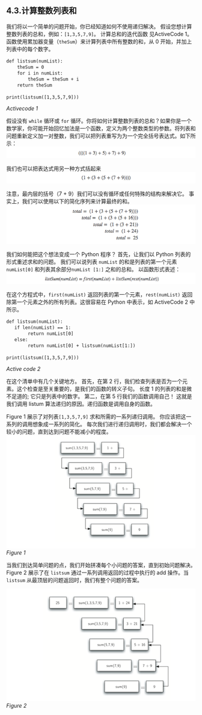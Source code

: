 ## 4.3.计算整数列表和

我们将以一个简单的问题开始，你已经知道如何不使用递归解决。 假设您想计算整数列表的总和，例如：`[1,3,5,7,9]`。 计算总和的迭代函数 见ActiveCode 1。函数使用累加器变量（`theSum`）来计算列表中所有整数的和，从 0 开始，并加上列表中的每个数字。

````
def listsum(numList):
    theSum = 0
    for i in numList:
        theSum = theSum + i
    return theSum

print(listsum([1,3,5,7,9]))

````
*Activecode 1*

假设没有 `while` 循环或 `for` 循环。你将如何计算整数列表的总和？如果你是一个数学家，你可能开始回忆加法是一个函数，定义为两个整数类型的参数。将列表和问题重新定义加一对整数，我们可以把列表重写为为一个完全括号表达式。如下所示：
![4.3.计算整数列表和.1](assets/4.3.%E8%AE%A1%E7%AE%97%E6%95%B4%E6%95%B0%E5%88%97%E8%A1%A8%E5%92%8C.1.png)

我们也可以把表达式用另一种方式括起来
![4.3.计算整数列表和.2](assets/4.3.%E8%AE%A1%E7%AE%97%E6%95%B4%E6%95%B0%E5%88%97%E8%A1%A8%E5%92%8C.2.png)

注意，最内层的括号（7 + 9）我们可以没有循环或任何特殊的结构来解决它。 事实上，我们可以使用以下的简化序列来计算最终的和。
![4.3.计算整数列表和.3](assets/4.3.%E8%AE%A1%E7%AE%97%E6%95%B4%E6%95%B0%E5%88%97%E8%A1%A8%E5%92%8C.3.png)

我们如何能把这个想法变成一个 Python 程序？ 首先，让我们以 Python 列表的形式重述求和的问题。 我们可以说列表 `numList` 的和是列表的第一个元素`numList[0]` 和列表其余部分`numList [1:]` 之和的总和。 以函数形式表述：
![4.3.计算整数列表和.4](assets/4.3.%E8%AE%A1%E7%AE%97%E6%95%B4%E6%95%B0%E5%88%97%E8%A1%A8%E5%92%8C.4.png)

在这个方程式中，`first(numList)` 返回列表的第一个元素，`rest(numList)` 返回除第一个元素之外的所有列表。这很容易在 Python 中表示，如 ActiveCode 2 中所示。

````
def listsum(numList):
   if len(numList) == 1:
        return numList[0]
   else:
        return numList[0] + listsum(numList[1:])

print(listsum([1,3,5,7,9]))
````
*Active code 2*

在这个清单中有几个关键地方。 首先，在第 2 行，我们检查列表是否为一个元素。这个检查是至关重要的，是我们的函数的转义子句。 长度 1 的列表的和是微不足道的; 它只是列表中的数字。 第二，在第 5 行我们的函数调用自己！ 这就是我们调用 listum 算法递归的原因。递归函数是调用自身的函数。

Figure 1 展示了对列表`[1,3,5,7,9]` 求和所需的一系列递归调用。 你应该把这一系列的调用想象成一系列的简化。 每次我们进行递归调用时，我们都会解决一个较小的问题，直到达到问题不能减小的程度。
![4.3.计算整数列表和.figure1](assets/4.3.%E8%AE%A1%E7%AE%97%E6%95%B4%E6%95%B0%E5%88%97%E8%A1%A8%E5%92%8C.figure1.png)
*Figure 1*

当我们到达简单问题的点，我们开始拼凑每个小问题的答案，直到初始问题解决。Figure 2 展示了在 `listsum` 通过一系列调用返回的过程中执行的 add 操作。当 `listsum` 从最顶层的问题返回时，我们有整个问题的答案。

![4.3.计算整数列表和.figure2](assets/4.3.%E8%AE%A1%E7%AE%97%E6%95%B4%E6%95%B0%E5%88%97%E8%A1%A8%E5%92%8C.figure2.png)
*Figure 2*



